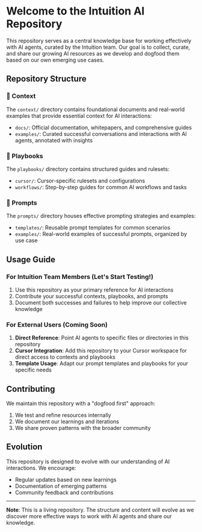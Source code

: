 # Welcome to the Intuition AI Repository

This repository serves as a central knowledge base for working effectively with AI agents, curated by the Intuition team. Our goal is to collect, curate, and share our growing AI resources as we develop and dogfood them based on our own emerging use cases.

## Repository Structure

### 📁 Context

The `context/` directory contains foundational documents and real-world examples that provide essential context for AI interactions:

- `docs/`: Official documentation, whitepapers, and comprehensive guides
- `examples/`: Curated successful conversations and interactions with AI agents, annotated with insights

### 📁 Playbooks

The `playbooks/` directory contains structured guides and rulesets:

- `cursor/`: Cursor-specific rulesets and configurations
- `workflows/`: Step-by-step guides for common AI workflows and tasks

### 📁 Prompts

The `prompts/` directory houses effective prompting strategies and examples:

- `templates/`: Reusable prompt templates for common scenarios
- `examples/`: Real-world examples of successful prompts, organized by use case

## Usage Guide

### For Intuition Team Members (Let's Start Testing!)

1. Use this repository as your primary reference for AI interactions
2. Contribute your successful contexts, playbooks, and prompts
3. Document both successes and failures to help improve our collective knowledge

### For External Users (Coming Soon)

1. **Direct Reference**: Point AI agents to specific files or directories in this repository
2. **Cursor Integration**: Add this repository to your Cursor workspace for direct access to contexts and playbooks
3. **Template Usage**: Adapt our prompt templates and playbooks for your specific needs

## Contributing

We maintain this repository with a "dogfood first" approach:

1. We test and refine resources internally
2. We document our learnings and iterations
3. We share proven patterns with the broader community

## Evolution

This repository is designed to evolve with our understanding of AI interactions. We encourage:

- Regular updates based on new learnings
- Documentation of emerging patterns
- Community feedback and contributions

---

**Note**: This is a living repository. The structure and content will evolve as we discover more effective ways to work with AI agents and share our knowledge.
